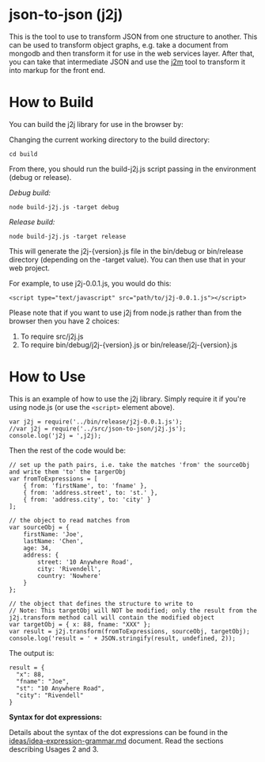 # json-to-json (j2j)

This is the tool to use to transform JSON from one structure to another. This can be used to transform object graphs, e.g. take a document from mongodb and then transform it for use in the web services layer. After that, you can take that intermediate JSON and use the [j2m](../json-to-markup) tool to transform it into markup for the front end.


# How to Build

You can build the j2j library for use in the browser by:

Changing the current working directory to the build directory:

```
cd build
```

From there, you should run the build-j2j.js script passing in the environment (debug or release).

*Debug build:*

```
node build-j2j.js -target debug
```

*Release build:*

```
node build-j2j.js -target release
```

This will generate the j2j-{version}.js file in the bin/debug or bin/release directory (depending on the -target value). You can then use that in your web project.

For example, to use j2j-0.0.1.js, you would do this:

```
<script type="text/javascript" src="path/to/j2j-0.0.1.js"></script>
```

Please note that if you want to use j2j from node.js rather than from the browser then you have 2 choices:

1. To require src/j2j.js
2. To require bin/debug/j2j-{version}.js or bin/release/j2j-{version}.js

# How to Use

This is an example of how to use the j2j library. Simply require it if you're using node.js (or use the ```<script>``` element above).

```
var j2j = require('../bin/release/j2j-0.0.1.js');
//var j2j = require('../src/json-to-json/j2j.js');
console.log('j2j = ',j2j);
```

Then the rest of the code would be:

```
// set up the path pairs, i.e. take the matches 'from' the sourceObj and write them 'to' the targerObj
var fromToExpressions = [
	{ from: 'firstName', to: 'fname' },
	{ from: 'address.street', to: 'st.' },
	{ from: 'address.city', to: 'city' }
];

// the object to read matches from
var sourceObj = {
	firstName: 'Joe',
	lastName: 'Chen',
	age: 34,
	address: {
		street: '10 Anywhere Road',
		city: 'Rivendell',
		country: 'Nowhere'
	}
};

// the object that defines the structure to write to
// Note: This targetObj will NOT be modified; only the result from the j2j.transform method call will contain the modified object
var targetObj = { x: 88, fname: "XXX" };
var result = j2j.transform(fromToExpressions, sourceObj, targetObj);
console.log('result = ' + JSON.stringify(result, undefined, 2));
```

The output is:

```
result = {
  "x": 88,
  "fname": "Joe",
  "st": "10 Anywhere Road",
  "city": "Rivendell"
}
```

**Syntax for dot expressions:**

Details about the syntax of the dot expressions can be found in the [ideas/idea-expression-grammar.md](../../ideas/idea-expression-grammar.md "A Full(ish) Description of the Expression Grammar") document. Read the sections describing Usages 2 and 3.

